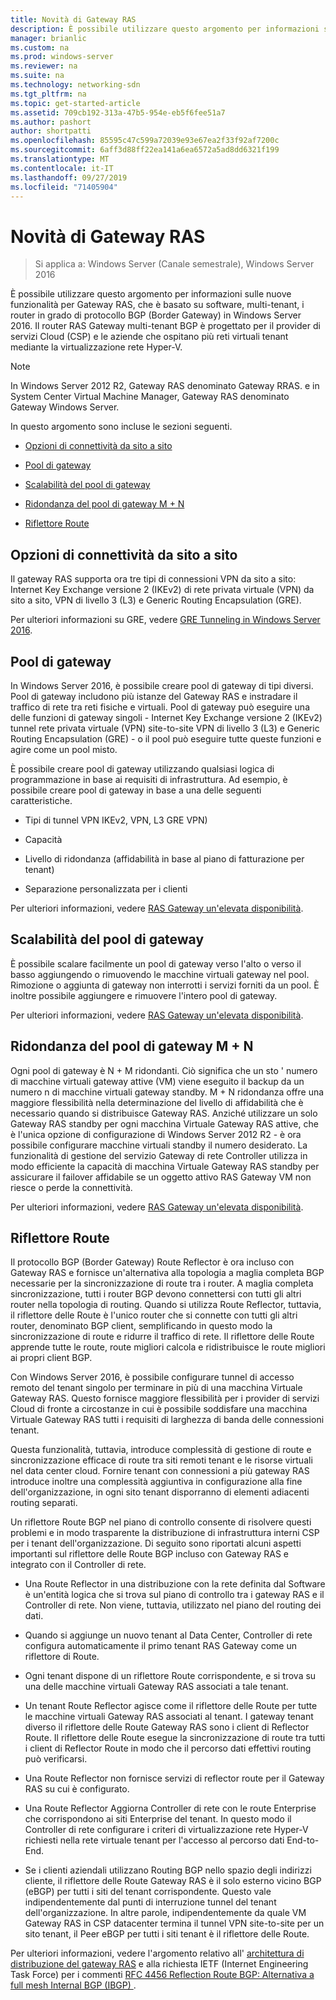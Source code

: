 ```yaml
---
title: Novità di Gateway RAS
description: È possibile utilizzare questo argomento per informazioni sulle nuove funzionalità per Gateway RAS, che è basato su software, multi-tenant, i router in grado di protocollo BGP (Border Gateway) in Windows Server 2016.
manager: brianlic
ms.custom: na
ms.prod: windows-server
ms.reviewer: na
ms.suite: na
ms.technology: networking-sdn
ms.tgt_pltfrm: na
ms.topic: get-started-article
ms.assetid: 709cb192-313a-47b5-954e-eb5f6fee51a7
ms.author: pashort
author: shortpatti
ms.openlocfilehash: 85595c47c599a72039e93e67ea2f33f92af7200c
ms.sourcegitcommit: 6aff3d88ff22ea141a6ea6572a5ad8dd6321f199
ms.translationtype: MT
ms.contentlocale: it-IT
ms.lasthandoff: 09/27/2019
ms.locfileid: "71405904"
---
```

# <a name="whats-new-in-ras-gateway"></a>Novità di Gateway RAS

>Si applica a: Windows Server (Canale semestrale), Windows Server 2016

È possibile utilizzare questo argomento per informazioni sulle nuove funzionalità per Gateway RAS, che è basato su software, multi-tenant, i router in grado di protocollo BGP (Border Gateway) in Windows Server 2016. Il router RAS Gateway multi-tenant BGP è progettato per il provider di servizi Cloud (CSP) e le aziende che ospitano più reti virtuali tenant mediante la virtualizzazione rete Hyper-V.  
  
> [!NOTE]  
> In Windows Server 2012 R2, Gateway RAS denominato Gateway RRAS. e in System Center Virtual Machine Manager, Gateway RAS denominato Gateway Windows Server.  
  
In questo argomento sono incluse le sezioni seguenti.  
  
-   [Opzioni di connettività da sito a sito](#bkmk_s2s)  
  
-   [Pool di gateway](#bkmk_pools)  
  
-   [Scalabilità del pool di gateway](#bkmk_gps)  
  
-   [Ridondanza del pool di gateway M + N](#bkmk_m)  
  
-   [Riflettore Route](#bkmk_rr)  
  
## <a name="bkmk_s2s"></a>Opzioni di connettività da sito a sito  
Il gateway RAS supporta ora tre tipi di connessioni VPN da sito a sito:  Internet Key Exchange versione 2 (IKEv2) di rete privata virtuale (VPN) da sito a sito, VPN di livello 3 (L3) e Generic Routing Encapsulation (GRE).  
  
Per ulteriori informazioni su GRE, vedere [GRE Tunneling in Windows Server 2016](../../../../remote/remote-access/ras-gateway/gre-tunneling-windows-server.md).  
  
## <a name="bkmk_pools"></a>Pool di gateway  
In Windows Server 2016, è possibile creare pool di gateway di tipi diversi. Pool di gateway includono più istanze del Gateway RAS e instradare il traffico di rete tra reti fisiche e virtuali. Pool di gateway può eseguire una delle funzioni di gateway singoli - Internet Key Exchange versione 2 (IKEv2) tunnel rete privata virtuale (VPN) site-to-site VPN di livello 3 (L3) e Generic Routing Encapsulation (GRE) - o il pool può eseguire tutte queste funzioni e agire come un pool misto.  
  
È possibile creare pool di gateway utilizzando qualsiasi logica di programmazione in base ai requisiti di infrastruttura. Ad esempio, è possibile creare pool di gateway in base a una delle seguenti caratteristiche.  
  
-   Tipi di tunnel VPN IKEv2, VPN, L3 GRE VPN)  
  
-   Capacità  
  
-   Livello di ridondanza (affidabilità in base al piano di fatturazione per tenant)  
  
-   Separazione personalizzata per i clienti  
  
Per ulteriori informazioni, vedere [RAS Gateway un'elevata disponibilità](RAS-Gateway-High-Availability.md).  
  
## <a name="bkmk_gps"></a>Scalabilità del pool di gateway  
È possibile scalare facilmente un pool di gateway verso l'alto o verso il basso aggiungendo o rimuovendo le macchine virtuali gateway nel pool. Rimozione o aggiunta di gateway non interrotti i servizi forniti da un pool. È inoltre possibile aggiungere e rimuovere l'intero pool di gateway.  
  
Per ulteriori informazioni, vedere [RAS Gateway un'elevata disponibilità](RAS-Gateway-High-Availability.md).  
  
## <a name="bkmk_m"></a>Ridondanza del pool di gateway M + N  
Ogni pool di gateway è N + M ridondanti. Ciò significa che un sto ' numero di macchine virtuali gateway attive (VM) viene eseguito il backup da un numero n di macchine virtuali gateway standby. M + N ridondanza offre una maggiore flessibilità nella determinazione del livello di affidabilità che è necessario quando si distribuisce Gateway RAS. Anziché utilizzare un solo Gateway RAS standby per ogni macchina Virtuale Gateway RAS attive, che è l'unica opzione di configurazione di Windows Server 2012 R2 - è ora possibile configurare macchine virtuali standby il numero desiderato. La funzionalità di gestione del servizio Gateway di rete Controller utilizza in modo efficiente la capacità di macchina Virtuale Gateway RAS standby per assicurare il failover affidabile se un oggetto attivo RAS Gateway VM non riesce o perde la connettività.  
  
Per ulteriori informazioni, vedere [RAS Gateway un'elevata disponibilità](RAS-Gateway-High-Availability.md).  
  
## <a name="bkmk_rr"></a>Riflettore Route  
Il protocollo BGP (Border Gateway) Route Reflector è ora incluso con Gateway RAS e fornisce un'alternativa alla topologia a maglia completa BGP necessarie per la sincronizzazione di route tra i router. A maglia completa sincronizzazione, tutti i router BGP devono connettersi con tutti gli altri router nella topologia di routing. Quando si utilizza Route Reflector, tuttavia, il riflettore delle Route è l'unico router che si connette con tutti gli altri router, denominato BGP client, semplificando in questo modo la sincronizzazione di route e ridurre il traffico di rete. Il riflettore delle Route apprende tutte le route, route migliori calcola e ridistribuisce le route migliori ai propri client BGP.  
  
Con Windows Server 2016, è possibile configurare tunnel di accesso remoto del tenant singolo per terminare in più di una macchina Virtuale Gateway RAS. Questo fornisce maggiore flessibilità per i provider di servizi Cloud di fronte a circostanze in cui è possibile soddisfare una macchina Virtuale Gateway RAS tutti i requisiti di larghezza di banda delle connessioni tenant.  
  
Questa funzionalità, tuttavia, introduce complessità di gestione di route e sincronizzazione efficace di route tra siti remoti tenant e le risorse virtuali nel data center cloud. Fornire tenant con connessioni a più gateway RAS introduce inoltre una complessità aggiuntiva in configurazione alla fine dell'organizzazione, in ogni sito tenant disporranno di elementi adiacenti routing separati.  
  
Un riflettore Route BGP nel piano di controllo consente di risolvere questi problemi e in modo trasparente la distribuzione di infrastruttura interni CSP per i tenant dell'organizzazione. Di seguito sono riportati alcuni aspetti importanti sul riflettore delle Route BGP incluso con Gateway RAS e integrato con il Controller di rete.  
  
-   Una Route Reflector in una distribuzione con la rete definita dal Software è un'entità logica che si trova sul piano di controllo tra i gateway RAS e il Controller di rete. Non viene, tuttavia, utilizzato nel piano del routing dei dati.  
  
-   Quando si aggiunge un nuovo tenant al Data Center, Controller di rete configura automaticamente il primo tenant RAS Gateway come un riflettore di Route.  
  
-   Ogni tenant dispone di un riflettore Route corrispondente, e si trova su una delle macchine virtuali Gateway RAS associati a tale tenant.  
  
-   Un tenant Route Reflector agisce come il riflettore delle Route per tutte le macchine virtuali Gateway RAS associati al tenant. I gateway tenant diverso il riflettore delle Route Gateway RAS sono i client di Reflector Route. Il riflettore delle Route esegue la sincronizzazione di route tra tutti i client di Reflector Route in modo che il percorso dati effettivi routing può verificarsi.  
  
-   Una Route Reflector non fornisce servizi di reflector route per il Gateway RAS su cui è configurato.  
  
-   Una Route Reflector Aggiorna Controller di rete con le route Enterprise che corrispondono ai siti Enterprise del tenant. In questo modo il Controller di rete configurare i criteri di virtualizzazione rete Hyper-V richiesti nella rete virtuale tenant per l'accesso al percorso dati End-to-End.  
  
-   Se i clienti aziendali utilizzano Routing BGP nello spazio degli indirizzi cliente, il riflettore delle Route Gateway RAS è il solo esterno vicino BGP (eBGP) per tutti i siti del tenant corrispondente. Questo vale indipendentemente dal punti di interruzione tunnel del tenant dell'organizzazione. In altre parole, indipendentemente da quale VM Gateway RAS in CSP datacenter termina il tunnel VPN site-to-site per un sito tenant, il Peer eBGP per tutti i siti tenant è il riflettore delle Route.  
  
Per ulteriori informazioni, vedere l'argomento relativo all' [architettura di distribuzione del gateway RAS](RAS-Gateway-Deployment-Architecture.md) e alla richiesta IETF (Internet Engineering Task Force) per i commenti [RFC 4456 Reflection Route BGP: Alternativa a full mesh Internal BGP (IBGP) ](https://tools.ietf.org/html/rfc4456).  
  

